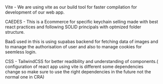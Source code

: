 Vite - We are using vite as our build tool for faster compilation for development of our web app.

CAEDES - This is a Ecommerce for specific keychain selling made with best react practices and following SOLID principals with optmized folder structure.

BaaS used in this is using supabas backend for fetching data of images and 
to manage the authorisation of user and also to manage cookies for seemless login.

CSS - TailwindCSS for better readibility and understanding of components.( configuration of react app using vite is different some dependencies change so make sure to use the right dependencies in the future not the normal one in CRA)